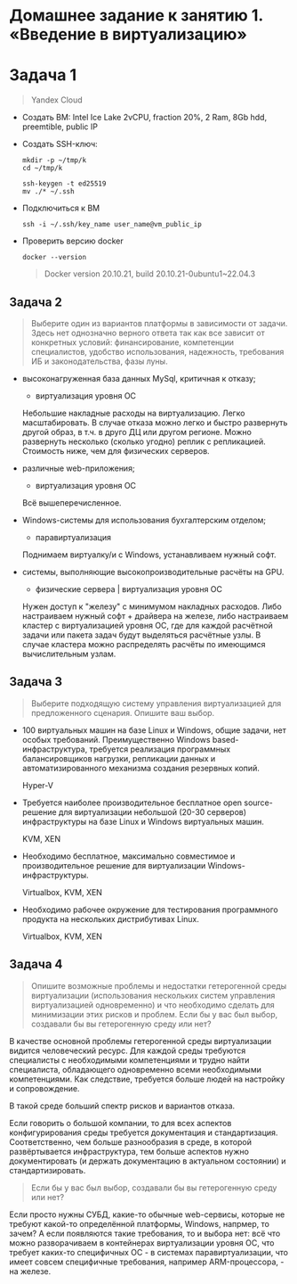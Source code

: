 # Домашнее задание к занятию 1. «Введение в виртуализацию»



# Задача 1


> Yandex Cloud

* Создать ВМ: Intel Ice Lake 2vCPU, fraction 20%, 2 Ram, 8Gb hdd, preemtible, public IP

* Создать SSH-ключ:

    ```shell
    mkdir -p ~/tmp/k
    cd ~/tmp/k

    ssh-keygen -t ed25519
    mv ./* ~/.ssh
    ```

* Подключиться к ВМ

    ```shell
    ssh -i ~/.ssh/key_name user_name@vm_public_ip
    ```

* Проверить версию docker

    ```shell
    docker --version
    ```

    > Docker version 20.10.21, build 20.10.21-0ubuntu1~22.04.3


## Задача 2


> Выберите один из вариантов платформы в зависимости от задачи. Здесь нет однозначно верного ответа так как все зависит от конкретных условий: финансирование, компетенции специалистов, удобство использования, надежность, требования ИБ и законодательства, фазы луны.

* высоконагруженная база данных MySql, критичная к отказу;

    * виртуализация уровня ОС

    Небольшие накладные расходы на виртуализацию.
    Легко масштабировать.
    В случае отказа можно легко и быстро развернуть другой образ, в т.ч. в друго ДЦ или другом регионе.
    Можно развернуть несколько (сколько угодно) реплик с репликацией.
    Стоимость ниже, чем для физических серверов.

* различные web-приложения;

    * виртуализация уровня ОС

    Всё вышеперечисленное.

* Windows-системы для использования бухгалтерским отделом;

    * паравиртуализация

    Поднимаем виртуалку/и с Windows, устанавливаем нужный софт.

* системы, выполняющие высокопроизводительные расчёты на GPU.

    * физические сервера | виртуализация уровня ОС

    Нужен доступ к "железу" с минимумом накладных расходов.
    Либо настраиваем нужный софт + драйвера на железе,
    либо настраиваем кластер с виртуализацией уровня ОС,
    где для каждой расчётной задачи или пакета задач будут выделяться расчётные узлы.
    В случае кластера можно распределять расчёты по имеющимся вычислительным узлам.



## Задача 3


> Выберите подходящую систему управления виртуализацией для предложенного сценария. Опишите ваш выбор.


* 100 виртуальных машин на базе Linux и Windows, общие задачи, нет особых требований. Преимущественно Windows based-инфраструктура, требуется реализация программных балансировщиков нагрузки, репликации данных и автоматизированного механизма создания резервных копий.

    Hyper-V

* Требуется наиболее производительное бесплатное open source-решение для виртуализации небольшой (20-30 серверов) инфраструктуры на базе Linux и Windows виртуальных машин.

    KVM, XEN

* Необходимо бесплатное, максимально совместимое и производительное решение для виртуализации Windows-инфраструктуры.

    Virtualbox, KVM, XEN


* Необходимо рабочее окружение для тестирования программного продукта на нескольких дистрибутивах Linux.

    Virtualbox, KVM, XEN



## Задача 4


> Опишите возможные проблемы и недостатки гетерогенной среды виртуализации (использования нескольких систем управления виртуализацией одновременно) и что необходимо сделать для минимизации этих рисков и проблем. Если бы у вас был выбор, создавали бы вы гетерогенную среду или нет?

В качестве основной проблемы гетерогенной среды виртуализации видится человеческий ресурс.
Для каждой среды требуются специалисты с необходимыми компетенциями и трудно найти специалиста, обладающего одновременно всеми необходимыми компетенциями.
Как следствие, требуется больше людей на настройку и сопровождение.

В такой среде больший спектр рисков и вариантов отказа.

Если говорить о большой компании, то для всех аспектов конфигурирования среды требуется документация и стандартизация.
Соответственно, чем больше разнообразия в среде, в которой развёртывается инфраструктура, тем больше аспектов нужно документировать (и держать документацию в актуальном состоянии) и стандартизировать.

> Если бы у вас был выбор, создавали бы вы гетерогенную среду или нет?

Если просто нужны СУБД, какие-то обычные web-сервисы, которые не требуют какой-то определённой платформы, Windows, напрмер, то зачем?
А если появляются такие требования, то и выбора нет:
всё что можно разворачиваем в контейнерах виртуализации уровня ОС,
что требует каких-то специфичных ОС - в системах паравиртуализации,
что имеет совсем специфичные требования, например ARM-процессора, - на железе.
